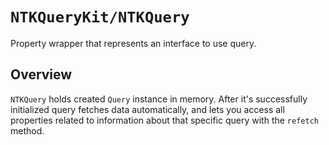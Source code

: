 # ``NTKQueryKit/NTKQuery``

Property wrapper that represents an interface to use query.

## Overview

`NTKQuery` holds created ``Query`` instance in memory. After it's successfully initialized query fetches data automatically, and lets you access all properties related to information about that specific query with the `refetch` method.
